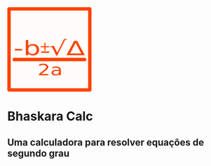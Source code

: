 <img src='./assets/icon.png' class='icon'/>
<h1>Bhaskara Calc</h1>
<h2>Uma calculadora para resolver equações de segundo grau</h2>

<style type='text/css'>
  .icon {
    display: flex;
    align-self: 'center'
  }
</style>